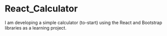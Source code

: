 # React_Calculator
I am developing a simple calculator (to-start) using the React and Bootstrap libraries as a learning project.
